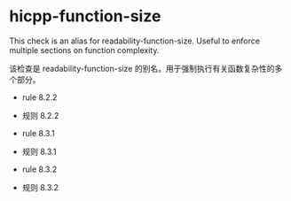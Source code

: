 # hicpp-function-size

This check is an alias for readability-function-size. Useful to enforce multiple sections on function complexity.

该检查是 readability-function-size 的别名。用于强制执行有关函数复杂性的多个部分。

- rule 8.2.2
- 规则 8.2.2

- rule 8.3.1
- 规则 8.3.1

- rule 8.3.2
- 规则 8.3.2
